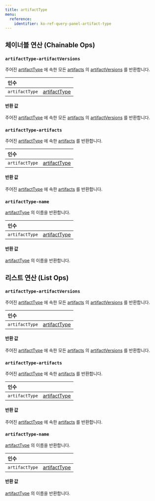 ```yaml
---
title: artifactType
menu:
  reference:
    identifier: ko-ref-query-panel-artifact-type
---
```


## 체이너블 연산 (Chainable Ops)
<h3 id="artifactType-artifactVersions"><code>artifactType-artifactVersions</code></h3>

주어진 [artifactType]( artifact-type.md) 에 속한 모든 [artifacts]( artifact.md) 의 [artifactVersions]( artifact-version.md) 를 반환합니다.

| 인수 |  |
| :--- | :--- |
| `artifactType` | [artifactType]( artifact-type.md) |

#### 반환 값
주어진 [artifactType](artifact-type.md) 에 속한 모든 [artifacts](artifact.md) 의 [artifactVersions](artifact-version.md) 를 반환합니다.

<h3 id="artifactType-artifacts"><code>artifactType-artifacts</code></h3>

주어진 [artifactType]( artifact-type.md) 에 속한 [artifacts]( artifact.md) 를 반환합니다.

| 인수 |  |
| :--- | :--- |
| `artifactType` | [artifactType](artifact-type.md) |

#### 반환 값
주어진 [artifactType]( artifact-type.md) 에 속한 [artifacts]( artifact.md) 를 반환합니다.

<h3 id="artifactType-name"><code>artifactType-name</code></h3>

[artifactType](artifact-type.md) 의 이름을 반환합니다.

| 인수 |  |
| :--- | :--- |
| `artifactType` | [artifactType]( artifact-type.md) |

#### 반환 값
[artifactType]( artifact-type.md) 의 이름을 반환합니다.


## 리스트 연산 (List Ops)
<h3 id="artifactType-artifactVersions"><code>artifactType-artifactVersions</code></h3>

주어진 [artifactType]( artifact-type.md) 에 속한 모든 [artifacts]( artifact.md) 의 [artifactVersions]( artifact-version.md) 를 반환합니다.

| 인수 |  |
| :--- | :--- |
| `artifactType` | [artifactType]( artifact-type.md) |

#### 반환 값
주어진 [artifactType]( artifact-type.md) 에 속한 모든 [artifacts]( artifact.md) 의 [artifactVersions]( artifact-version.md) 를 반환합니다.

<h3 id="artifactType-artifacts"><code>artifactType-artifacts</code></h3>

주어진 [artifactType]( artifact-type.md) 에 속한 [artifacts]( artifact.md) 를 반환합니다.

| 인수 |  |
| :--- | :--- |
| `artifactType` | [artifactType]( artifact-type.md) |

#### 반환 값
주어진 [artifactType]( artifact-type.md) 에 속한 [artifacts]( artifact.md) 를 반환합니다.

<h3 id="artifactType-name"><code>artifactType-name</code></h3>

[artifactType](artifact-type.md) 의 이름을 반환합니다.

| 인수 |  |
| :--- | :--- |
| `artifactType` | [artifactType]( artifact-type.md) |

#### 반환 값
[artifactType]( artifact-type.md) 의 이름을 반환합니다.